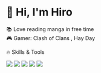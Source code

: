 # 👋 Hi, I'm Hiro  



📚 Love reading manga in free time  
🎮 Gamer: Clash of Clans , Hay Day 


🔥 Skills & Tools
<p> <img src="https://img.shields.io/badge/Code-C%20/%20C++-blue?logo=cplusplus&logoColor=white" /> <img src="https://img.shields.io/badge/Frontend-HTML%20/%20CSS%20/%20JS-orange?logo=javascript" /> <img src="https://img.shields.io/badge/Framework-React-blue?logo=react" /> <img src="https://img.shields.io/badge/Backend-Blazor-purple?logo=dotnet" /> <img src="https://img.shields.io/badge/Database-SQL-green?logo=postgresql" /> </p>
